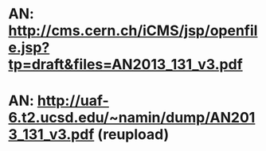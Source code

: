 # AN: http://cms.cern.ch/iCMS/jsp/openfile.jsp?tp=draft&files=AN2013_131_v3.pdf
# AN: http://uaf-6.t2.ucsd.edu/~namin/dump/AN2013_131_v3.pdf (reupload)
